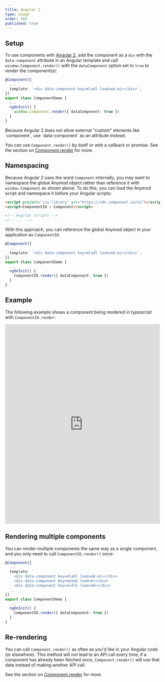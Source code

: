 ```yaml
---
title: Angular 2
type: usage
order: 102
published: true
---
```


## Setup

To use components with [Angular 2](https://angular.io/), add the component as a `div` with the `data-component` attribute in an Angular template and call `window.Component.render()` with the `dataComponent` option set to `true` to render the component(s):

```ts
@Component({
  ...
  template: `<div data-component key=mladl load=md-mi></div>`,
})
export class ComponentDemo {
  ...
  ngOnInit() {
    window.Component.render({ dataComponent: true })
  }
}
```

<p class="tip">Because Angular 2 does not allow external "custom" elements like `component`, use `data-component` as an attribute instead.</p>

You can use `Component.render()` by itself or with a callback or promise. See the section on [Component.render](/v1/api/index.html#Component-render-function) for more.

## Namespacing

Because Angular 2 uses the word `Component` internally, you may want to namespace the global Anymod object rather than reference it with `window.Component` as shown above. To do this, you can load the Anymod script and namespace it before your Angular scripts:

```html
<script project="cio-library" src="https://cdn.component.io/v1"></script>
<script>ComponentIO = Component</script>

<!-- Angular scripts -->
<!-- ... -->
```

With this approach, you can reference the global Anymod object in your application as `ComponentIO`:

```ts
@Component({
  ...
  template: `<div data-component key=mladl load=md-mi></div>`,
})
export class ComponentDemo {
  ...
  ngOnInit() {
    ComponentIO.render({ dataComponent: true })
  }
}
```

## Example

The following example shows a component being rendered in typescript with `ComponentIO.render`:

<iframe width="100%" height="650" src="https://embed.plnkr.co/P4q8uHJmd3PKGDUX6Zrj/?show=app.js,preview" allowfullscreen="allowfullscreen" frameborder="0"></iframe>



## Rendering multiple components

You can render multiple components the same way as a single component, and you only need to call `ComponentIO.render()` once:

```ts
@Component({
  ...
  template: `
    <div data-component key=mladl load=md-mi></div>
    <div data-component key=ekaob load=b></div>
    <div data-component key=aldlk load=md></div>
  `,
})
export class ComponentDemo {
  ...
  ngOnInit() {
    ComponentIO.render({ dataComponent: true })
  }
}
```

## Re-rendering

You can call `Component.render()` as often as you'd like in your Angular code (or elsewhere). This method will not lead to an API call every time; if a component has already been fetched once, `Component.render()` will use that data instead of making another API call.

See the section on [Component.render](/v1/api/index.html#Component-render-function) for more.

